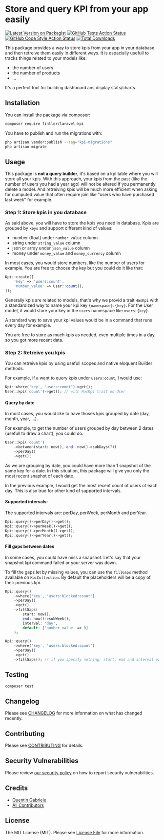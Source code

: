 # Store and query KPI from your app easily

[![Latest Version on Packagist](https://img.shields.io/packagist/v/finller/laravel-kpi.svg?style=flat-square)](https://packagist.org/packages/finller/laravel-kpi)
[![GitHub Tests Action Status](https://img.shields.io/github/workflow/status/finller/laravel-kpi/run-tests?label=tests)](https://github.com/finller/laravel-kpi/actions?query=workflow%3Arun-tests+branch%3Amain)
[![GitHub Code Style Action Status](https://img.shields.io/github/workflow/status/finller/laravel-kpi/Fix%20PHP%20code%20style%20issues?label=code%20style)](https://github.com/finller/laravel-kpi/actions?query=workflow%3A"Fix+PHP+code+style+issues"+branch%3Amain)
[![Total Downloads](https://img.shields.io/packagist/dt/finller/laravel-kpi.svg?style=flat-square)](https://packagist.org/packages/finller/laravel-kpi)

This package provides a way to store kpis from your app in your database and then retreive them easily in different ways. It is espacially usefull to tracks things related to your models like:

-   the number of users
-   the number of products
-   ...

It's a perfect tool for building dashboard ans display stats/charts.

## Installation

You can install the package via composer:

```bash
composer require finller/laravel-kpi
```

You have to publish and run the migrations with:

```bash
php artisan vendor:publish --tag="kpi-migrations"
php artisan migrate
```

## Usage

This package is **not a query builder**, it's based on a kpi table where you will store all your kpis.
With this approach, your kpis from the past (like the number of users you had a year ago) will not be altered if you permanently delete a model. And retreiving kpis will be much more efficient when asking for cumputed value that often require join like "users who have purchased last week" for example.

### Step 1: Store kpis in you database

As said above, you will have to store the kpis you need in database. Kpis are grouped by `keys` and support different kind of values:

-   number (float) under `number_value` column
-   string under `string_value` column
-   json or array under `json_value` column
-   money under `money_value` and `money_currency` column

In most cases, you would store numbers, like the number of users for example. You are free to choose the key but you could do it like that:

```php
Kpi::create([
    'key' => 'users:count',
    'number_value' => User::count(),
]);
```

Generally kpis are related to models, that's why we provid a trait `HasKpi` with a standardized way to name your kpi key `{namespace}:{key}`. For the User model, it would store your key in the `users` namespace like `users:{key}`.

A standard way to save your kpi values would be in a command that runs every day for example.

You are free to store as much kpis as needed, even multiple times in a day, so you got more recent data.

### Step 2: Retreive you kpis

You can retreive kpis by using usefull scopes and native eloquent Builder methods.

For example, if a want to query kpis under `users:count`, I would use:

```php
Kpi::where('key', "users:count")->get();
User::kpi('count')->get(); // with HasKpi trait on User
```

#### Query by date

In most cases, you would like to have thoses kpis grouped by date (day, month, year, ...).

For example, to get the number of users grouped by day between 2 dates (usefull to draw a chart), you could do:

```php
User::kpi('count')
    ->between(start: now(), end: now()->subDays(7))
    ->perDay()
    ->get();
```

As we are grouping by date, you could have more than 1 snapshot of the same key for a date. In this situation, this package will give you only the most recent snaphot of each date.

In the previous example, I would get the most recent count of users of each day. This is also true for other kind of supported intervals.

#### Supported intervals:

The supported intervals are: perDay, perWeek, perMonth and perYear.

```php
Kpi::query()->perDay()->get();
Kpi::query()->perWeek()->get();
Kpi::query()->perMonth()->get();
Kpi::query()->perYear()->get();
```

#### Fill gaps between dates

In some cases, you could have miss a snapshot. Let's say that your snapshot kpi command failed or your server was down.

To fill the gaps let by missing values, you can use the `fillGaps` method available on `KpiCollection`.
By default the placeholders will be a copy of their previous kpi.

```php
Kpi::query()
    ->where('key', 'users:blocked:count')
    ->perDay()
    ->get()
    ->fillGaps(
        start: now(),
        end: now()->subWeek(),
        interval: 'day',
        default: ['number_value' => 0]
    );

Kpi::query()
    ->where('key', 'users:blocked:count')
    ->perDay()
    ->get()
    ->fillGaps(); // if you specify nothing: start, end and interval value will be guessed from you dataset
```

## Testing

```bash
composer test
```

## Changelog

Please see [CHANGELOG](CHANGELOG.md) for more information on what has changed recently.

## Contributing

Please see [CONTRIBUTING](CONTRIBUTING.md) for details.

## Security Vulnerabilities

Please review [our security policy](../../security/policy) on how to report security vulnerabilities.

## Credits

-   [Quentin Gabriele](https://github.com/QuentinGab)
-   [All Contributors](../../contributors)

## License

The MIT License (MIT). Please see [License File](LICENSE.md) for more information.
